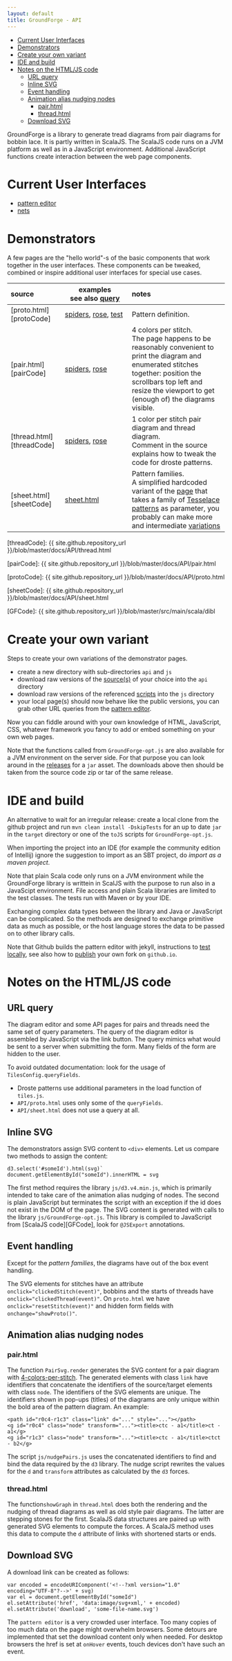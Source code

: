 ```yaml
---
layout: default
title: GroundForge - API
---
```


- [Current User Interfaces](#current-user-interfaces)
- [Demonstrators](#demonstrators)
- [Create your own variant](#create-your-own-variant)
- [IDE and build](#ide-and-build)
- [Notes on the HTML/JS code](#notes-on-the-html-js-code)
  * [URL query](#url-query)
  * [Inline SVG](#inline-svg)
  * [Event handling](event-handling)
  * [Animation alias nudging nodes](#animation-alias-nudging-nodes)
    - [pair.html](#pairhtml)
    - [thread.html](#threadhtml)
  * [Download SVG](#download-svg)

GroundForge is a library to generate tread diagrams from pair diagrams for bobbin lace.
It is partly written in ScalaJS. 
The ScalaJS code runs on a JVM platform as well as in a JavaScript environment.
Additional JavaScript functions create interaction between the web page components.

Current User Interfaces
=======================

* [pattern editor](/GroundForge/tiles)
* [nets](/GroundForge/nets)

Demonstrators
=============

A few pages are the "hello world"-s of the basic components
that work together in the user interfaces.
These components can be tweaked, combined or inspire
additional user interfaces for special use cases.

[pairTest]: pair.html?patchWidth=11&patchHeight=7&j1=clrcccrrc&i1=clrcccc&h1=cccc&g1=cclllcc&f1=lclllcrrrcllcl&e1=lclllcrrcllcl&d1=cllcrrcllc&c1=ctctctctctctctc&b1=ctctctcr&a1=c&j2=crrrc&i2=ctrrc&h2=cttrc&g2=ctttc&f2=llcrrcll&e2=llctrcll&d2=cttc&c2=crc&b2=ctcr&a2=cc&j3=crrrctc&i3=ctrrctc&h3=cttrctc&g3=ctttctc&f3=lllcrrctclll&e3=lllctrctclll&d3=cttcrc&c3=crctc&b3=ctctcrr&a3=ccc&j4=crrrclc&i4=ctrrclc&h4=cttrclc&g4=ctttclc&f4=llllcrrclcllll&e4=llllctrclcllll&d4=cttclc&c4=crclc&b4=ctclcrr&a4=ctctc&j5=crrrcllc&i5=ctrrcllc&h5=cttrcllc&g5=ctttcllc&f5=crrcllc&e5=tttctrcllcttt&d5=cttcllc&c5=crcllc&b5=ctcllcrrr&a5=cttcttc&j6=crrrclllc&i6=ctrrclllc&h6=cttrclllc&g6=ctttclllc&f6=crrclllc&e6=ctrcllllc&d6=cttclllc&c6=crclllc&b6=ctclllcrrrr&a6=ctttctttc&tile=1111111111,8888888888,1111111111,8888888888,1111111111,8888888888&shiftColsSW=0&shiftRowsSW=6&shiftColsSE=10&shiftRowsSE=6
[protoSpiders]:  proto.html?patchWidth=20&patchHeight=20&tile=5-----5-----,-CDDD632AAAB,566666322222,566666322222,566666322222,566666-22222&shiftColsSW=-6&shiftRowsSW=6&shiftColsSE=6&shiftRowsSE=6
[pairSpiders]:   pair.html?patchWidth=20&patchHeight=20&g1=tc&a1=ctctctcttt&l2=crcrcrclll&k2=ctctc&j2=cttcttc&i2=ctttctttc&h2=crcrc&g2=cttc&f2=clclc&e2=ctttctttc&d2=cttcttc&c2=ctctc&b2=clclclcrrr&l3=ctc&k3=ctc&j3=clllc&i3=crrcrrc&h3=clcrc&g3=cttcttc&f3=crclc&e3=cllcllc&d3=crrrc&c3=ctc&b3=ctc&a3=cc&l4=ctc&k4=cllc&j4=crrrcrrrc&i4=cllcrc&h4=cllcrrc&g4=ctttc&f4=crrcllc&e4=crrclc&d4=clllclllc&c4=crrc&b4=ctc&a4=ccc&l5=clc&k5=rctct&j5=clllcrc&i5=clllcrrc&h5=ctc&g5=ctttctttc&f5=ctc&e5=crrrcllc&d5=crrrclc&c5=lctct&b5=crc&a5=ctc&l6=rctct&k6=ctc&j6=ctc&i6=clcrclc&h6=c&f6=c&e6=clclcrc&d6=ctc&c6=ctc&b6=lctct&a6=cc&tile=5-----5-----,-CDDD632AAAB,566666322222,566666322222,566666322222,566666-22222&shiftColsSW=-6&shiftRowsSW=6&shiftColsSE=6&shiftRowsSE=6
[threadSpiders]: thread.html?patchWidth=20&patchHeight=20&g1=tc&a1=ctctctcttt&l2=crcrcrclll&k2=ctctc&j2=cttcttc&i2=ctttctttc&h2=crcrc&g2=cttc&f2=clclc&e2=ctttctttc&d2=cttcttc&c2=ctctc&b2=clclclcrrr&l3=ctc&k3=ctc&j3=clllc&i3=crrcrrc&h3=clcrc&g3=cttcttc&f3=crclc&e3=cllcllc&d3=crrrc&c3=ctc&b3=ctc&a3=cc&l4=ctc&k4=cllc&j4=crrrcrrrc&i4=cllcrc&h4=cllcrrc&g4=ctttc&f4=crrcllc&e4=crrclc&d4=clllclllc&c4=crrc&b4=ctc&a4=ccc&l5=clc&k5=rctct&j5=clllcrc&i5=clllcrrc&h5=ctc&g5=ctttctttc&f5=ctc&e5=crrrcllc&d5=crrrclc&c5=lctct&b5=crc&a5=ctc&l6=rctct&k6=ctc&j6=ctc&i6=clcrclc&h6=c&f6=c&e6=clclcrc&d6=ctc&c6=ctc&b6=lctct&a6=cc&tile=5-----5-----,-CDDD632AAAB,566666322222,566666322222,566666322222,566666-22222&shiftColsSW=-6&shiftRowsSW=6&shiftColsSE=6&shiftRowsSE=6
[protoRose]:  proto.html?patchWidth=8&patchHeight=14&footside=b,-,a,-&tile=831,4-7,-5-&shiftColsSW=-2&shiftRowsSW=2&shiftColsSE=2&shiftRowsSE=2
[pairRose]:   pair.html?patchWidth=8&patchHeight=14&b1=ctc&c1=ctllcrrc&d1=clclc&b2=cllcrrcllcrrcr&d2=ctctctc&c3=ctctll&footside=b,-,a,-&footsideStitch=-&tile=831,4-7,-5-&tileStitch=ctct&shiftColsSW=-2&shiftRowsSW=2&shiftColsSE=2&shiftRowsSE=2
[threadRose]: thread.html?patchWidth=8&patchHeight=14&b1=ctc&c1=ctllcrrc&d1=clclc&b2=cllcrrcllcrrcr&d2=ctctctc&c3=ctctll&footside=b,-,a,-&footsideStitch=-&tile=831,4-7,-5-&tileStitch=ctct&shiftColsSW=-2&shiftRowsSW=2&shiftColsSE=2&shiftRowsSE=2

| source | examples see&nbsp;also&nbsp;[query](#url-query) | notes |
|:---|---|:---|
| [proto.html][protoCode]  | [spiders][protoSpiders],&nbsp;[rose][protoRose],&nbsp;[test][pairRose] | Pattern definition. |
| [pair.html][pairCode]  | [spiders][pairSpiders], [rose][pairRose]  | 4 colors per stitch.<br> The page happens to be reasonably convenient to print the diagram and enumerated stitches together: position the scrollbars top left and resize the viewport to get (enough of) the diagrams visible. |
| [thread.html][threadCode]  | [spiders][threadSpiders], [rose][threadRose]  | 1 color per stitch pair diagram and thread diagram.<br> Comment in the source explains how to tweak the code for droste patterns. |
| [sheet.html][sheetCode]  | [sheet.html](sheet.html) | Pattern families.<br> A simplified hardcoded variant of the [page](https://jo-pol.github.io/GroundForge/sheet.html) that takes a family of [Tesselace patterns](GroundForge/tesselace-to-gf/) as parameter, you probably can make more and intermediate [variations][explanation]


[explanation]: /GroundForge-help/Reshape-Patterns

[threadCode]: {{ site.github.repository_url }}/blob/master/docs/API/thread.html

[pairCode]: {{ site.github.repository_url }}/blob/master/docs/API/pair.html

[protoCode]: {{ site.github.repository_url }}/blob/master/docs/API/proto.html

[sheetCode]: {{ site.github.repository_url }}/blob/master/docs/API/sheet.html

[GFCode]: {{ site.github.repository_url }}/blob/master/src/main/scala/dibl


Create your own variant
=======================

Steps to create your own variations of the demonstrator pages.

* create a new directory with sub-directories `api` and `js`
* download raw versions of the [source(s)](https://github.com/jo-pol/GroundForge/tree/master/docs/API) of your choice into the `api` directory
* download raw versions of the referenced [scripts](https://github.com/jo-pol/GroundForge/tree/master/docs/js) into the `js` directory
* your local page(s) should now behave like the public versions,
  you can grab other URL queries from the [pattern editor](/GroundForge/tiles). 

Now you can fiddle around with your own knowledge of HTML, JavaScript, CSS, whatever framework you fancy to add or embed something on your own web pages.

Note that the functions called from `GroundForge-opt.js` are also available for a JVM environment on the server side.
For that purpose you can look around in the [releases](https://github.com/d-bl/GroundForge/releases)
for a `jar` asset. The downloads above then should be taken
from the source code zip or tar of the same release.


IDE and build
=============

An alternative to wait for an irregular release:
create a local clone from the github project and 
run `mvn clean install -DskipTests` for an up to date `jar` in the `target` directory
or one of the `toJS` scripts for `GroundForge-opt.js`.

When importing the project into an IDE (for example the community edition of Intellij)
ignore the suggestion to import as an SBT project, do _import as a maven project_.

Note that plain Scala code only runs on a JVM environment
while the GroundForge library is writtein in ScalJS with the purpose
to run also in a JavaScipt environment.
File access and plain Scala libraries are limited to the test classes.
The tests run with Maven or by your IDE.

Exchanging complex data types between the library and Java or JavaScript can be complicated.
So the methods are designed to exchange primitive data as much as possible,
or the host language stores the data to be passed on to other library calls.

Note that Github builds the pattern editor with jekyll, instructions to [test locally](https://docs.github.com/en/pages/setting-up-a-github-pages-site-with-jekyll/testing-your-github-pages-site-locally-with-jekyll),
see also how to [publish](GroundForge-help/Stable) your own fork on `github.io`.


Notes on the HTML/JS code
=========================

URL query
---------

The diagram editor and some API pages for pairs and threads need the same set of query parameters.
The query of the diagram editor is assembled by JavaScript via the link button.
The query mimics what would be sent to a server when submitting the form.
Many fields of the form are hidden to the user.

To avoid outdated documentation: look for the usage of `TilesConfig.queryFields`.
* Droste patterns use additional parameters in the load function of `tiles.js`.
* `API/proto.html` uses only some of the `queryFields`.
* `API/sheet.html` does not use a query at all.

Inline SVG
----------
The demonstrators assign SVG content to `<div>` elements. Let us compare two methods to assign the content:

    d3.select('#someId').html(svg)`
    document.getElementById("someId").innerHTML = svg

The first method requires the library `js/d3.v4.min.js`, which is primarily 
intended to take care of the animation alias nudging of nodes.
The second is plain JavaScript but terminates the script with an 
exception if the id does not exist in the DOM of the page.
The SVG content is generated with calls to the library `js/GroundForge-opt.js`.
This library is compiled to JavaScript from [ScalaJS code][GFCode], look for `@JSExport` annotations.

Event handling
--------------
Except for the _pattern families_, the diagrams have out of the box event handling.

The SVG elements for stitches have an attribute `onclick="clickedStitch(event)"`,
bobbins and the starts of threads have `onclick="clickedThread(event)"`.
On `proto.html` we have `onclick="resetStitch(event)"` and hidden form fields with `onchange="showProto()"`.

Animation alias nudging nodes
-----------------------------

### pair.html

The function `PairSvg.render` generates the SVG content for a pair diagram
with [4-colors-per-stitch](../images/color-rules).
The generated elements with class `link` have identifiers that concatenate 
the identifiers of the source/target elements with class `node`. 
The identifiers of the SVG elements are unique.
The identifiers shown in pop-ups (titles) of the diagrams are only unique within
the bold area of the pattern diagram. An example:

    <path id="r0c4-r1c3" class="link" d="..." style="..."></path>
    <g id="r0c4" class="node" transform="..."><title>ctc - a1</title>ct - a1</g>
    <g id="r1c3" class="node" transform="..."><title>ctc - a1</title>ctct - b2</g>

The script `js/nudgePairs.js` uses the concatenated identifiers
to find and bind the data required by the `d3` library.
The nudge script rewrites the values for the `d` and `transform`
attributes as calculated by the `d3` forces. 

### thread.html

The function`showGraph` in `thread.html` does both the rendering and the nudging of thread
diagrams as well as old style pair diagrams. The latter are stepping stones for the first.
ScalaJS data structures are paired up with generated SVG elements to compute the forces.
A ScalaJS method uses this data to compute the `d` attribute of links with shortened starts or ends.

Download SVG
------------
A download link can be created as follows:

    var encoded = encodeURIComponent('<!--?xml version="1.0" encoding="UTF-8"?-->' + svg)
    var el = document.getElementById("someId")
    el.setAttribute('href', 'data:image/svg+xml,' + encoded)
    el.setAttribute('download', 'some-file-name.svg')

The `pattern editor` is a very crowded user interface.
Too many copies of too much data on the page might overwhelm browsers.
Some detours are implemented that set the download content only when needed.
For desktop browsers the href is set at `onHover` events, touch devices don't have such an event.
